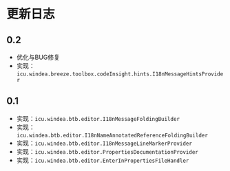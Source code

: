 # 更新日志

## 0.2

* 优化与BUG修复
* 实现：`icu.windea.breeze.toolbox.codeInsight.hints.I18nMessageHintsProvider`

## 0.1

* 实现：`icu.windea.btb.editor.I18nMessageFoldingBuilder`
* 实现：`icu.windea.btb.editor.I18nNameAnnotatedReferenceFoldingBuilder`
* 实现：`icu.windea.btb.editor.I18nMessageLineMarkerProvider`
* 实现：`icu.windea.btb.editor.PropertiesDocumentationProvider`
* 实现：`icu.windea.btb.editor.EnterInPropertiesFileHandler`